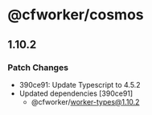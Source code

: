 # @cfworker/cosmos

## 1.10.2
### Patch Changes

- 390ce91: Update Typescript to 4.5.2
- Updated dependencies [390ce91]
  - @cfworker/worker-types@1.10.2
